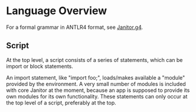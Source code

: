 # Language Overview

For a formal grammar in ANTLR4 format, see [Janitor.g4](https://github.com/eischet/janitor/blob/main/janitor-lang/src/main/antlr4/com/eischet/janitor/lang/Janitor.g4).

## Script

At the top level, a script consists of a series of statements, which can be import or block statements.

An import statement, like "import foo;", loads/makes available a "module" provided by the environment.
A very small number of modules is included with core Janitor at the moment, because an app is supposed to provide 
its own modules for its own functionality. These statements can only occur at the top level of a script, preferably
at the top.



